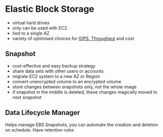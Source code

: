 # Elastic Block Storage

- virtual hard drives
- only can be used with EC2
- tied to a single AZ 
- variety of optimised choices for [IOPS, Throughput](./theory_dataStores.md) and cost

## Snapshot
- cost-effective and easy backup strategy
- share data sets with other users or accounts
- migrate EC2 system to a new AZ or Region
- convert unencrypted volume to an encrypted volume
- store changes between snapshots only, not the whole image
- if snapshot in the middle is deleted, these changes magically moved to next snapshot

## Data Lifecycle Manager
Helps manage EBS Snapshots, you can automate the creation and deletion on schedule. Have retention rules